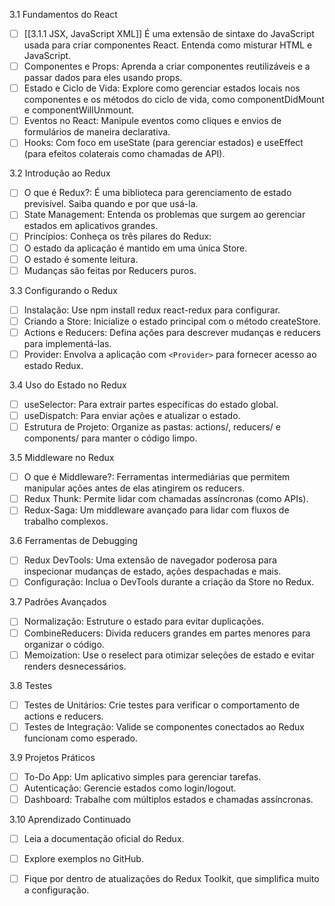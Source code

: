 


3.1 Fundamentos do React
- [ ] [[3.1.1 JSX, JavaScript XML]] É uma extensão de sintaxe do JavaScript usada para criar componentes React. Entenda como misturar HTML e JavaScript.
- [ ] Componentes e Props: Aprenda a criar componentes reutilizáveis e a passar dados para eles usando props.
- [ ] Estado e Ciclo de Vida: Explore como gerenciar estados locais nos componentes e os métodos do ciclo de vida, como componentDidMount e componentWillUnmount.
- [ ] Eventos no React: Manipule eventos como cliques e envios de formulários de maneira declarativa.
- [ ] Hooks: Com foco em useState (para gerenciar estados) e useEffect (para efeitos colaterais como chamadas de API).

3.2 Introdução ao Redux
- [ ] O que é Redux?: É uma biblioteca para gerenciamento de estado previsível. Saiba quando e por que usá-la.
- [ ] State Management: Entenda os problemas que surgem ao gerenciar estados em aplicativos grandes.
- [ ] Princípios: Conheça os três pilares do Redux:
- [ ] O estado da aplicação é mantido em uma única Store.
- [ ] O estado é somente leitura.
- [ ] Mudanças são feitas por Reducers puros.

3.3 Configurando o Redux
- [ ] Instalação: Use npm install redux react-redux para configurar.
- [ ] Criando a Store: Inicialize o estado principal com o método createStore.
- [ ] Actions e Reducers: Defina ações para descrever mudanças e reducers para implementá-las.
- [ ] Provider: Envolva a aplicação com `<Provider>` para fornecer acesso ao estado Redux.

3.4 Uso do Estado no Redux
- [ ] useSelector: Para extrair partes específicas do estado global.
- [ ] useDispatch: Para enviar ações e atualizar o estado.
- [ ] Estrutura de Projeto: Organize as pastas: actions/, reducers/ e components/ para manter o código limpo.

3.5 Middleware no Redux
- [ ] O que é Middleware?: Ferramentas intermediárias que permitem manipular ações antes de elas atingirem os reducers.
- [ ] Redux Thunk: Permite lidar com chamadas assíncronas (como APIs).
- [ ] Redux-Saga: Um middleware avançado para lidar com fluxos de trabalho complexos.

3.6 Ferramentas de Debugging
- [ ] Redux DevTools: Uma extensão de navegador poderosa para inspecionar mudanças de estado, ações despachadas e mais.
- [ ] Configuração: Inclua o DevTools durante a criação da Store no Redux.

3.7 Padrões Avançados
- [ ] Normalização: Estruture o estado para evitar duplicações.
- [ ] CombineReducers: Divida reducers grandes em partes menores para organizar o código.
- [ ] Memoization: Use o reselect para otimizar seleções de estado e evitar renders desnecessários.

3.8 Testes
- [ ] Testes de Unitários: Crie testes para verificar o comportamento de actions e reducers.
- [ ] Testes de Integração: Valide se componentes conectados ao Redux funcionam como esperado.

3.9 Projetos Práticos
- [ ] To-Do App: Um aplicativo simples para gerenciar tarefas.
- [ ] Autenticação: Gerencie estados como login/logout.
- [ ] Dashboard: Trabalhe com múltiplos estados e chamadas assíncronas.

3.10 Aprendizado Continuado
- [ ] Leia a documentação oficial do Redux.
- [ ] Explore exemplos no GitHub.
- [ ] Fique por dentro de atualizações do Redux Toolkit, que simplifica muito a configuração.





